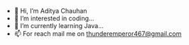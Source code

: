 - 👋 Hi, I’m Aditya Chauhan
- 👀 I’m interested in coding...
- 🌱 I’m currently learning Java...
- 📫 For reach mail me on thunderemperor467@gmail.com


<!---
thunderemperor74539/thunderemperor74539 is a ✨ special ✨ repository because its `README.md` (this file) appears on your GitHub profile.
You can click the Preview link to take a look at your changes.
--->
